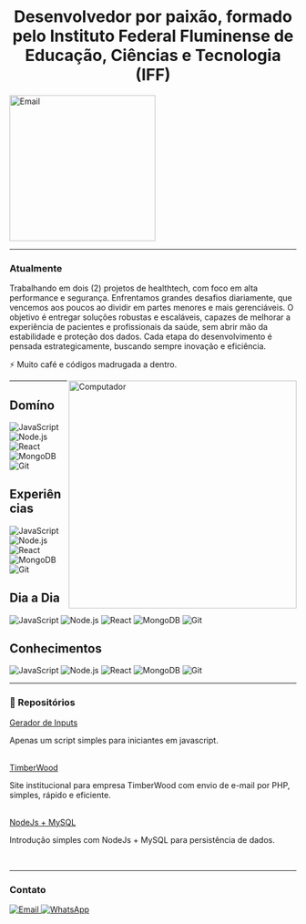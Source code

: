 <h1 align="center">
  Desenvolvedor por paixão, formado pelo Instituto Federal Fluminense de Educação, Ciências e Tecnologia (IFF)
</h1>
<img alt="Email" src="https://portal1.iff.edu.br/nossos-campi/reitoria/diretorias-sistemicas/diretoria-de-comunicacao/imagens-pagina-de-id-visual-iff-1/logo-iff-campus-itaperuna.png/@@images/1c5e3eec-3106-41ef-95bd-173c531d919d.png" width="256px">

---

### Atualmente
Trabalhando em dois (2) projetos de healthtech, com foco em alta performance e segurança. Enfrentamos grandes desafios diariamente, que vencemos aos poucos ao dividir em partes menores e mais gerenciáveis. O objetivo é entregar soluções robustas e escaláveis, capazes de melhorar a experiência de pacientes e profissionais da saúde, sem abrir mão da estabilidade e proteção dos dados. Cada etapa do desenvolvimento é pensada estrategicamente, buscando sempre inovação e eficiência.

⚡ Muito café e códigos madrugada a dentro.

<img src="https://raw.githubusercontent.com/MicaelliMedeiros/micaellimedeiros/master/image/computer-illustration.png" min-width="400px" max-width="400px" width="400px" align="right" alt="Computador">

---

## Domíno
![JavaScript](https://img.shields.io/badge/-JavaScript-F7DF1E?style=flat&logo=javascript&logoColor=black)
![Node.js](https://img.shields.io/badge/-Node.js-339933?style=flat&logo=nodedotjs&logoColor=white)
![React](https://img.shields.io/badge/-React-61DAFB?style=flat&logo=react&logoColor=white)
![MongoDB](https://img.shields.io/badge/-MongoDB-47A248?style=flat&logo=mongodb&logoColor=white)
![Git](https://img.shields.io/badge/-Git-F05032?style=flat&logo=git&logoColor=white)

## Experiências
![JavaScript](https://img.shields.io/badge/-JavaScript-F7DF1E?style=flat&logo=javascript&logoColor=black)
![Node.js](https://img.shields.io/badge/-Node.js-339933?style=flat&logo=nodedotjs&logoColor=white)
![React](https://img.shields.io/badge/-React-61DAFB?style=flat&logo=react&logoColor=white)
![MongoDB](https://img.shields.io/badge/-MongoDB-47A248?style=flat&logo=mongodb&logoColor=white)
![Git](https://img.shields.io/badge/-Git-F05032?style=flat&logo=git&logoColor=white)

## Dia a Dia
![JavaScript](https://img.shields.io/badge/-JavaScript-F7DF1E?style=flat&logo=javascript&logoColor=black)
![Node.js](https://img.shields.io/badge/-Node.js-339933?style=flat&logo=nodedotjs&logoColor=white)
![React](https://img.shields.io/badge/-React-61DAFB?style=flat&logo=react&logoColor=white)
![MongoDB](https://img.shields.io/badge/-MongoDB-47A248?style=flat&logo=mongodb&logoColor=white)
![Git](https://img.shields.io/badge/-Git-F05032?style=flat&logo=git&logoColor=white)

## Conhecimentos
![JavaScript](https://img.shields.io/badge/-JavaScript-F7DF1E?style=flat&logo=javascript&logoColor=black)
![Node.js](https://img.shields.io/badge/-Node.js-339933?style=flat&logo=nodedotjs&logoColor=white)
![React](https://img.shields.io/badge/-React-61DAFB?style=flat&logo=react&logoColor=white)
![MongoDB](https://img.shields.io/badge/-MongoDB-47A248?style=flat&logo=mongodb&logoColor=white)
![Git](https://img.shields.io/badge/-Git-F05032?style=flat&logo=git&logoColor=white)

---

### 📎 Repositórios
<a href="https://github.com/kaioodutra/input-generator-from-objects" target="_blank" alt="Gerador de Inputs">Gerador de Inputs</a>
<p>Apenas um script simples para iniciantes em javascript.</p>
<br/>
<a href="https://github.com/kaioodutra/timberwood" target="_blank" alt="Gerador de Inputs">TimberWood</a>
<p>Site institucional para empresa TimberWood com envio de e-mail por PHP, simples, rápido e eficiente.</p>
<br/>
<a href="https://github.com/kaioodutra/node-MySQL" target="_blank" alt="Gerador de Inputs">NodeJs + MySQL</a>
<p>Introdução simples com NodeJs + MySQL para persistência de dados.</p>
<br/>

---

### Contato

<p align="left">
  <a href="mailto:kaioodutra@email.com" target="_blank">
    <img alt="Email" src="https://img.shields.io/badge/-Email-D14836?style=flat&logo=gmail&logoColor=white">
  </a>
  <a href="https://api.whatsapp.com/send?phone=5522998662532" target="_blank">
    <img alt="WhatsApp" src="https://img.shields.io/badge/-WhatsApp-25D366?style=flat&logo=whatsapp&logoColor=white">
  </a>
</p>
